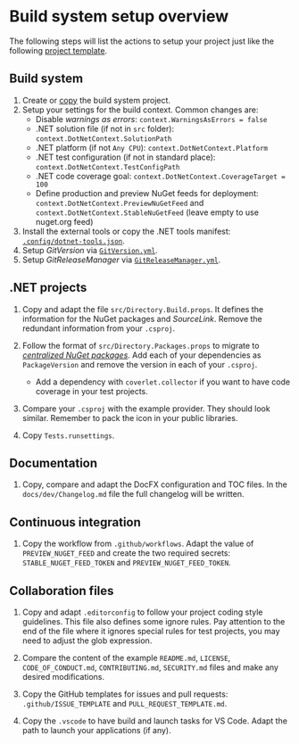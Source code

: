 # Build system setup overview

The following steps will list the actions to setup your project just like the
following [project template](https://github.com/pleonex/template-csharp).

## Build system

1. Create or
   [copy](https://github.com/pleonex/template-csharp/tree/main/build/orchestrator)
   the build system project.
2. Setup your settings for the build context. Common changes are:
   - Disable _warnings as errors_: `context.WarningsAsErrors = false`
   - .NET solution file (if not in `src` folder):
     `context.DotNetContext.SolutionPath`
   - .NET platform (if not `Any CPU`): `context.DotNetContext.Platform`
   - .NET test configuration (if not in standard place):
     `context.DotNetContext.TestConfigPath`
   - .NET code coverage goal: `context.DotNetContext.CoverageTarget = 100`
   - Define production and preview NuGet feeds for deployment:
     `context.DotNetContext.PreviewNuGetFeed` and
     `context.DotNetContext.StableNuGetFeed` (leave empty to use nuget.org feed)
3. Install the external tools or copy the .NET tools manifest:
   [`.config/dotnet-tools.json`](https://github.com/pleonex/template-csharp/blob/main/.config/dotnet-tools.json).
4. Setup _GitVersion_ via
   [`GitVersion.yml`](https://github.com/pleonex/template-csharp/blob/main/GitVersion.yml).
5. Setup _GitReleaseManager_ via
   [`GitReleaseManager.yml`](https://github.com/pleonex/template-csharp/blob/main/GitReleaseManager.yaml).

## .NET projects

1. Copy and adapt the file `src/Directory.Build.props`. It defines the
   information for the NuGet packages and _SourceLink_. Remove the redundant
   information from your `.csproj`.

2. Follow the format of `src/Directory.Packages.props` to migrate to
   [_centralized NuGet packages_](https://github.com/NuGet/Home/wiki/Centrally-managing-NuGet-package-versions).
   Add each of your dependencies as `PackageVersion` and remove the version in
   each of your `.csproj`.

   - Add a dependency with `coverlet.collector` if you want to have code
     coverage in your test projects.

3. Compare your `.csproj` with the example provider. They should look similar.
   Remember to pack the icon in your public libraries.
4. Copy `Tests.runsettings`.

## Documentation

1. Copy, compare and adapt the DocFX configuration and TOC files. In the
   `docs/dev/Changelog.md` file the full changelog will be written.

## Continuous integration

1. Copy the workflow from `.github/workflows`. Adapt the value of
   `PREVIEW_NUGET_FEED` and create the two required secrets:
   `STABLE_NUGET_FEED_TOKEN` and `PREVIEW_NUGET_FEED_TOKEN`.

## Collaboration files

1. Copy and adapt `.editorconfig` to follow your project coding style
   guidelines. This file also defines some ignore rules. Pay attention to the
   end of the file where it ignores special rules for test projects, you may
   need to adjust the glob expression.

2. Compare the content of the example `README.md`, `LICENSE`,
   `CODE_OF_CONDUCT.md`, `CONTRIBUTING.md`, `SECURITY.md` files and make any
   desired modifications.

3. Copy the GitHub templates for issues and pull requests:
   `.github/ISSUE_TEMPLATE` and `PULL_REQUEST_TEMPLATE.md`.

4. Copy the `.vscode` to have build and launch tasks for VS Code. Adapt the path
   to launch your applications (if any).
